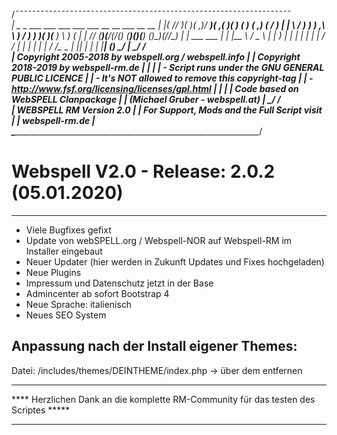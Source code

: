 /*¯¯¯¯¯¯¯¯¯¯¯¯¯¯¯¯¯¯¯¯¯¯¯¯¯¯¯¯¯¯¯¯¯¯¯¯¯¯¯¯¯¯¯¯¯¯¯¯¯¯¯¯¯¯¯¯¯¯¯¯¯¯¯¯¯¯\
| _    _  ___  ___  ___  ___  ___  __    __      ___   __  __       |
|( \/\/ )(  _)(  ,)/ __)(  ,\(  _)(  )  (  )    (  ,) (  \/  )      |
| \    /  ) _) ) ,\\__ \ ) _/ ) _) )(__  )(__    )  \  )    (       |
|  \/\/  (___)(___/(___/(_)  (___)(____)(____)  (_)\_)(_/\/\_)      |
|                       ___          ___                            |
|                      |__ \        / _ \                           |
|                         ) |      | | | |                          |
|                        / /       | | | |                          |
|                       / /_   _   | |_| |                          |
|                      |____| (_)   \___/                           |
\___________________________________________________________________/
/                                                                   \
|        Copyright 2005-2018 by webspell.org / webspell.info        |
|        Copyright 2018-2019 by webspell-rm.de                      |
|                                                                   |
|        - Script runs under the GNU GENERAL PUBLIC LICENCE         |
|        - It's NOT allowed to remove this copyright-tag            |
|        - http://www.fsf.org/licensing/licenses/gpl.html           |
|                                                                   |
|               Code based on WebSPELL Clanpackage                  |
|                 (Michael Gruber - webspell.at)                    |
\___________________________________________________________________/
/                                                                   \
|                     WEBSPELL RM Version 2.0                       |
|           For Support, Mods and the Full Script visit             |
|                       webspell-rm.de                              |
\__________________________________________________________________*/


# Webspell V2.0 - Release: 2.0.2 (05.01.2020)
---------------------------------------------------------------------
+ Viele Bugfixes gefixt
+ Update von webSPELL.org / Webspell-NOR auf Webspell-RM im Installer eingebaut
+ Neuer Updater (hier werden in Zukunft Updates und Fixes hochgeladen)
+ Neue Plugins
+ Impressum und Datenschutz jetzt in der Base
+ Admincenter ab sofort Bootstrap 4
+ Neue Sprache: italienisch
+ Neues SEO System

Anpassung nach der Install eigener Themes:
---------------------------------------------------------------------
Datei: /includes/themes/DEINTHEME/index.php 
-> <?php widgets_hide (); ?> über dem </head> entfernen


*************************************************************************************
**** Herzlichen Dank an die komplette RM-Community für das testen des Scriptes  *****
*************************************************************************************

~~~~~~~~~~~~~~~~~~~~~~~~~~~~~~~~~~~~~~~~~~~~~~~~~~~~~~~~~~~~~~~~~~~~~~~~~~~~~~~~~~~~~

